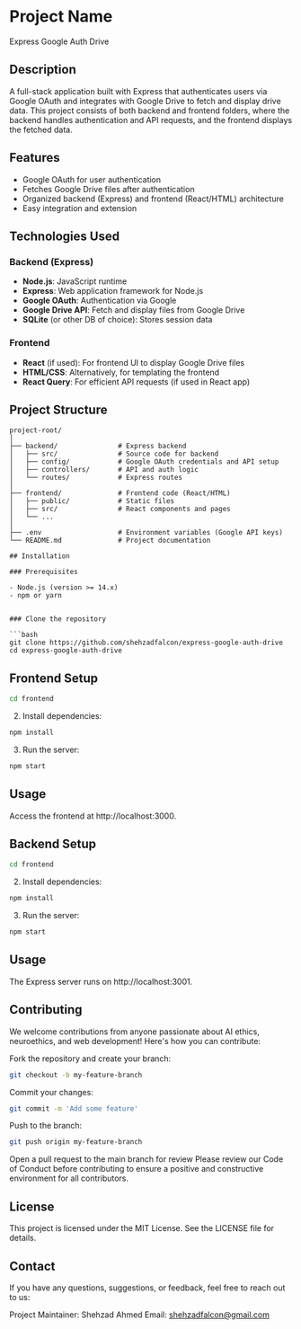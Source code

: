 # Project Name
Express Google Auth Drive

## Description
A full-stack application built with Express that authenticates users via Google OAuth and integrates with Google Drive to fetch and display drive data. This project consists of both backend and frontend folders, where the backend handles authentication and API requests, and the frontend displays the fetched data.

## Features
- Google OAuth for user authentication
- Fetches Google Drive files after authentication
- Organized backend (Express) and frontend (React/HTML) architecture
- Easy integration and extension

## Technologies Used

### Backend (Express)
- **Node.js**: JavaScript runtime
- **Express**: Web application framework for Node.js
- **Google OAuth**: Authentication via Google
- **Google Drive API**: Fetch and display files from Google Drive
- **SQLite** (or other DB of choice): Stores session data

### Frontend
- **React** (if used): For frontend UI to display Google Drive files
- **HTML/CSS**: Alternatively, for templating the frontend
- **React Query**: For efficient API requests (if used in React app)

## Project Structure
```plaintext
project-root/
│
├── backend/               # Express backend
│   ├── src/               # Source code for backend
│   ├── config/            # Google OAuth credentials and API setup
│   ├── controllers/       # API and auth logic
│   └── routes/            # Express routes
│
├── frontend/              # Frontend code (React/HTML)
│   ├── public/            # Static files
│   ├── src/               # React components and pages
│   └── ...
│
├── .env                   # Environment variables (Google API keys)
└── README.md              # Project documentation

## Installation

### Prerequisites

- Node.js (version >= 14.x)
- npm or yarn


### Clone the repository

```bash
git clone https://github.com/shehzadfalcon/express-google-auth-drive
cd express-google-auth-drive
```


## Frontend Setup

```bash
cd frontend
```
2. Install dependencies:

```bash
npm install
```
3. Run the server:

```bash
npm start
```

## Usage
Access the frontend at http://localhost:3000.

## Backend Setup

```bash
cd frontend
```
2. Install dependencies:

```bash
npm install
```
3. Run the server:

```bash
npm start
```

## Usage
The Express server runs on http://localhost:3001.


## Contributing
We welcome contributions from anyone passionate about AI ethics, neuroethics, and web development! Here's how you can contribute:

Fork the repository and create your branch:
```bash
git checkout -b my-feature-branch
```
Commit your changes: 
```bash
git commit -m 'Add some feature'
```
Push to the branch: 
```bash
git push origin my-feature-branch
```
Open a pull request to the main branch for review
Please review our Code of Conduct before contributing to ensure a positive and constructive environment for all contributors.


## License
This project is licensed under the MIT License. See the LICENSE file for details.

## Contact
If you have any questions, suggestions, or feedback, feel free to reach out to us:

Project Maintainer: Shehzad Ahmed
Email: shehzadfalcon@gmail.com